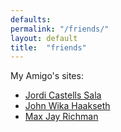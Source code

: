 ```yaml
---
defaults:
permalink: "/friends/"
layout: default
title:  "friends"
---
```


My Amigo's sites:  

  * [Jordi Castells Sala](https://jcastellssala.com/)  
  * [John Wika Haakseth](http://www.haakseth.com/)
  * [Max Jay Richman](http://richmanmax.com/)  
